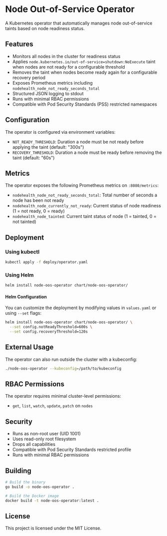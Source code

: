 # Node Out-of-Service Operator

A Kubernetes operator that automatically manages node out-of-service taints based on node readiness status.

## Features

- Monitors all nodes in the cluster for readiness status
- Applies `node.kubernetes.io/out-of-service=shutdown:NoExecute` taint when nodes are not ready for a configurable threshold
- Removes the taint when nodes become ready again for a configurable recovery period
- Exposes Prometheus metrics including `nodehealth_node_not_ready_seconds_total`
- Structured JSON logging to stdout
- Runs with minimal RBAC permissions
- Compatible with Pod Security Standards (PSS) restricted namespaces

## Configuration

The operator is configured via environment variables:

- `NOT_READY_THRESHOLD`: Duration a node must be not ready before applying the taint (default: "300s")
- `RECOVERY_THRESHOLD`: Duration a node must be ready before removing the taint (default: "60s")

## Metrics

The operator exposes the following Prometheus metrics on `:8080/metrics`:

- `nodehealth_node_not_ready_seconds_total`: Total number of seconds a node has been not ready
- `nodehealth_node_currently_not_ready`: Current status of node readiness (1 = not ready, 0 = ready)
- `nodehealth_node_tainted`: Current taint status of node (1 = tainted, 0 = not tainted)

## Deployment

### Using kubectl

```bash
kubectl apply -f deploy/operator.yaml
```

### Using Helm

```bash
helm install node-oos-operator chart/node-oos-operator/
```

#### Helm Configuration

You can customize the deployment by modifying values in `values.yaml` or using `--set` flags:

```bash
helm install node-oos-operator chart/node-oos-operator/ \
  --set config.notReadyThreshold=600s \
  --set config.recoveryThreshold=120s
```

## External Usage

The operator can also run outside the cluster with a kubeconfig:

```bash
./node-oos-operator --kubeconfig=/path/to/kubeconfig
```

## RBAC Permissions

The operator requires minimal cluster-level permissions:

- `get`, `list`, `watch`, `update`, `patch` on `nodes`

## Security

- Runs as non-root user (UID 1001)
- Uses read-only root filesystem
- Drops all capabilities
- Compatible with Pod Security Standards restricted profile
- Runs with minimal RBAC permissions

## Building

```bash
# Build the binary
go build -o node-oos-operator .

# Build the Docker image
docker build -t node-oos-operator:latest .
```

## License

This project is licensed under the MIT License.